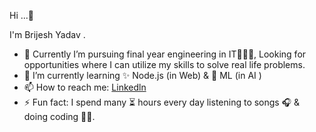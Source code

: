 Hi ...👋

I'm Brijesh Yadav .
- 🔭 Currently  I’m pursuing final year engineering in IT🧑🏽‍💻, Looking for  opportunities where I can utilize my  skills to solve real life problems.
- 🌱 I’m currently learning  ✨ Node.js  (in Web) & 🤖 ML (in AI ) 
- 📫 How to reach me: [Linkedln](www.linkedin.com/in/brijesh-yadav-001st)
- ⚡ Fun fact:  I spend many ⏳ hours every day listening to songs 🎧 & doing coding 👨‍💻.

